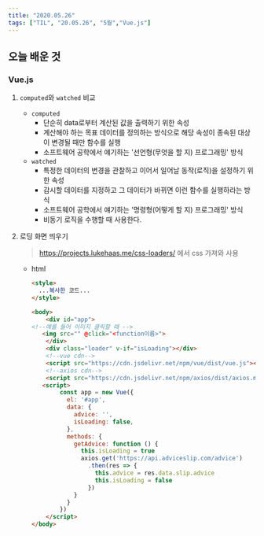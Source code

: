```yaml
---
title: "2020.05.26"
tags: ["TIL", "20.05.26", "5월","Vue.js"]
---
```


## 오늘 배운 것

###  Vue.js

1. `computed`와 `watched` 비교

   - `computed` 
     - 단순히 data로부터 계산된 값을 출력하기 위한 속성
     - 계산해야 하는 목표 데이터를 정의하는 방식으로 해당 속성이 종속된 대상이 변경될 때만 함수를 실행
     - 소프트웨어 공학에서 얘기하는 '선언형(무엇을 할 지) 프로그래밍' 방식
   - `watched`
     - 특정한 데이터의 변경을 관찰하고 이어서 일어날 동작(로직)을 설정하기 위한 속성
     - 감시할 데이터를 지정하고 그 데이터가 바뀌면 이런 함수를 실행하라는 방식
     - 소프트웨어 공학에서 얘기하는 '명령형(어떻게 할 지) 프로그래밍' 방식
     - 비동기 로직을 수행할 때 사용한다.

2. 로딩 화면 띄우기

   > https://projects.lukehaas.me/css-loaders/ 에서 css 가져와 사용

   - html

     ``` html
     <style>
       ...복사한 코드...
     </style>
     
     <body>
         <div id="app">
     <!--예를 들어 이미지 클릭할 때 -->
     	<img src="" @click="<function이름>">
         </div>
         <div class="loader" v-if="isLoading"></div>
         <!--vue cdn-->
         <script src="https://cdn.jsdelivr.net/npm/vue/dist/vue.js"></script>
         <!--axios cdn-->
         <script src="https://cdn.jsdelivr.net/npm/axios/dist/axios.min.js"></script>
     	<script>
             const app = new Vue({
               el: '#app',
               data: {
                 advice: '',
                 isLoading: false,
               },
               methods: {
                 getAdvice: function () {
                   this.isLoading = true
                   axios.get('https://api.adviceslip.com/advice')
                     .then(res => {
                       this.advice = res.data.slip.advice
                       this.isLoading = false
                     })
                 }
               }
             })
         </script>
     </body>
     ```

     